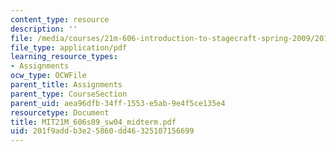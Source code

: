 ```yaml
---
content_type: resource
description: ''
file: /media/courses/21m-606-introduction-to-stagecraft-spring-2009/201f9addb3e25860dd46325107156699_MIT21M_606s09_sw04_midterm.pdf
file_type: application/pdf
learning_resource_types:
- Assignments
ocw_type: OCWFile
parent_title: Assignments
parent_type: CourseSection
parent_uid: aea96dfb-34ff-1553-e5ab-9e4f5ce135e4
resourcetype: Document
title: MIT21M_606s09_sw04_midterm.pdf
uid: 201f9add-b3e2-5860-dd46-325107156699
---
```

